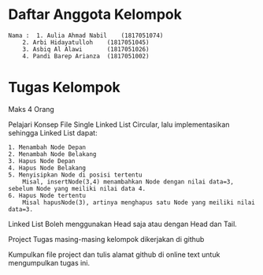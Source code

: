 # Daftar Anggota Kelompok

	Nama :  1. Aulia Ahmad Nabil 	(1817051074)
		2. Arbi Hidayatulloh 	(1817051045)
		3. Asbiq Al Alawi      	(1817051026)
		4. Pandi Barep Arianza 	(1817051002)

# Tugas Kelompok

Maks 4 Orang

Pelajari Konsep File Single Linked List Circular, lalu implementasikan sehingga Linked List dapat:

    1. Menambah Node Depan
    2. Menambah Node Belakang
    3. Hapus Node Depan
    4. Hapus Node Belakang
    5. Menyisipkan Node di posisi tertentu
        Misal, insertNode(3,4) menambahkan Node dengan nilai data=3, sebelum Node yang meiliki nilai data 4.
    6. Hapus Node tertentu
        Misal hapusNode(3), artinya menghapus satu Node yang meiliki nilai data=3.

Linked List Boleh menggunakan Head saja atau dengan Head dan Tail.

Project Tugas masing-masing kelompok dikerjakan di github

Kumpulkan file project dan tulis alamat github di online text untuk mengumpulkan tugas ini.
